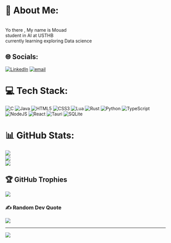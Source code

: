 # :dizzy: About Me:
<br>Yo there , My name is Mouad<br>student in AI at USTHB <br>currently learning exploring Data science 


## :globe_with_meridians: Socials:
[![LinkedIn](https://img.shields.io/badge/LinkedIn-%230077B5.svg?logo=linkedin&logoColor=white)](https://www.linkedin.com/in/mouad-kennouche-a959a72b1/) [![email](https://img.shields.io/badge/Email-D14836?logo=gmail&logoColor=white)](mailto:mouadkennouche@gmail.com) 

# :computer: Tech Stack:
![C](https://img.shields.io/badge/c-%2300599C.svg?style=flat&logo=c&logoColor=white) ![Java](https://img.shields.io/badge/java-%23ED8B00.svg?style=flat&logo=openjdk&logoColor=white) ![HTML5](https://img.shields.io/badge/html5-%23E34F26.svg?style=flat&logo=html5&logoColor=white) ![CSS3](https://img.shields.io/badge/css3-%231572B6.svg?style=flat&logo=css3&logoColor=white) ![Lua](https://img.shields.io/badge/lua-%232C2D72.svg?style=flat&logo=lua&logoColor=white) ![Rust](https://img.shields.io/badge/rust-%23000000.svg?style=flat&logo=rust&logoColor=white) ![Python](https://img.shields.io/badge/python-3670A0?style=flat&logo=python&logoColor=ffdd54) ![TypeScript](https://img.shields.io/badge/typescript-%23007ACC.svg?style=flat&logo=typescript&logoColor=white) ![NodeJS](https://img.shields.io/badge/node.js-6DA55F?style=flat&logo=node.js&logoColor=white) ![React](https://img.shields.io/badge/react-%2320232a.svg?style=flat&logo=react&logoColor=%2361DAFB) ![Tauri](https://img.shields.io/badge/tauri-%2324C8DB.svg?style=flat&logo=tauri&logoColor=%23FFFFFF) ![SQLite](https://img.shields.io/badge/sqlite-%2307405e.svg?style=flat&logo=sqlite&logoColor=white)
# :bar_chart: GitHub Stats:
![](https://github-readme-stats.vercel.app/api?username=Mouadke&theme=neon&hide_border=false&include_all_commits=true&count_private=true)<br/>
![](https://nirzak-streak-stats.vercel.app/?user=Mouadke&theme=neon&hide_border=false)<br/>
![](https://github-readme-stats.vercel.app/api/top-langs/?username=Mouadke&theme=neon&hide_border=false&include_all_commits=true&count_private=true&layout=compact)

## :trophy: GitHub Trophies
![](https://github-profile-trophy.vercel.app/?username=Mouadke&theme=radical&no-frame=false&no-bg=false&margin-w=4)

### :writing_hand: Random Dev Quote
![](https://quotes-github-readme.vercel.app/api?type=horizontal&theme=radical)

---
[![](https://visitcount.itsvg.in/api?id=Mouadke&icon=0&color=0)](https://visitcount.itsvg.in)
